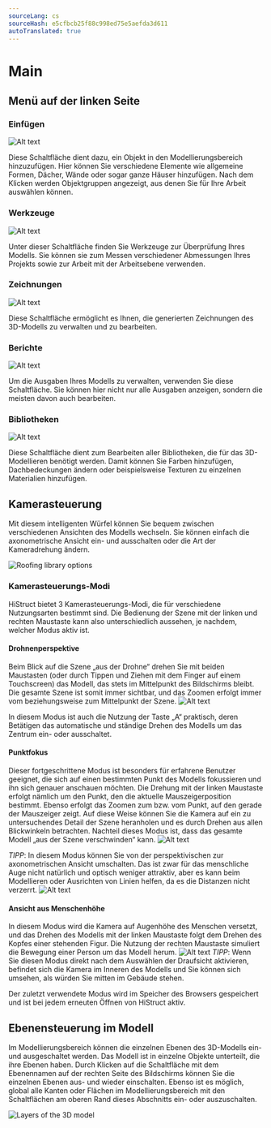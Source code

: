 ```yaml
---
sourceLang: cs
sourceHash: e5cfbcb25f88c998ed75e5aefda3d611
autoTranslated: true
---
```


# Main

## Menü auf der linken Seite
### Einfügen
![Alt text](img/insertButton.png)

Diese Schaltfläche dient dazu, ein Objekt in den Modellierungsbereich hinzuzufügen. Hier können Sie verschiedene Elemente wie allgemeine Formen, Dächer, Wände oder sogar ganze Häuser hinzufügen. Nach dem Klicken werden Objektgruppen angezeigt, aus denen Sie für Ihre Arbeit auswählen können.

### Werkzeuge
![Alt text](img/toolsButton.png)

Unter dieser Schaltfläche finden Sie Werkzeuge zur Überprüfung Ihres Modells. Sie können sie zum Messen verschiedener Abmessungen Ihres Projekts sowie zur Arbeit mit der Arbeitsebene verwenden.

### Zeichnungen
![Alt text](img/drawingsButton.png)

Diese Schaltfläche ermöglicht es Ihnen, die generierten Zeichnungen des 3D-Modells zu verwalten und zu bearbeiten.

### Berichte
![Alt text](img/reportsButton.png)

Um die Ausgaben Ihres Modells zu verwalten, verwenden Sie diese Schaltfläche. Sie können hier nicht nur alle Ausgaben anzeigen, sondern die meisten davon auch bearbeiten.

### Bibliotheken
![Alt text](img/librariesButton.png)

Diese Schaltfläche dient zum Bearbeiten aller Bibliotheken, die für das 3D-Modellieren benötigt werden. Damit können Sie Farben hinzufügen, Dachbedeckungen ändern oder beispielsweise Texturen zu einzelnen Materialien hinzufügen.

## Kamerasteuerung
Mit diesem intelligenten Würfel können Sie bequem zwischen verschiedenen Ansichten des Modells wechseln. Sie können einfach die axonometrische Ansicht ein- und ausschalten oder die Art der Kameradrehung ändern.

![Roofing library options](img/viewCamera.gif)

### Kamerasteuerungs-Modi
HiStruct bietet 3 Kamerasteuerungs-Modi, die für verschiedene Nutzungsarten bestimmt sind. Die Bedienung der Szene mit der linken und rechten Maustaste kann also unterschiedlich aussehen, je nachdem, welcher Modus aktiv ist.

#### Drohnenperspektive
Beim Blick auf die Szene „aus der Drohne“ drehen Sie mit beiden Maustasten (oder durch Tippen und Ziehen mit dem Finger auf einem Touchscreen) das Modell, das stets im Mittelpunkt des Bildschirms bleibt. Die gesamte Szene ist somit immer sichtbar, und das Zoomen erfolgt immer vom beziehungsweise zum Mittelpunkt der Szene.
![Alt text](img/CameraRooferDrone.png)

In diesem Modus ist auch die Nutzung der Taste „A“ praktisch, deren Betätigen das automatische und ständige Drehen des Modells um das Zentrum ein- oder ausschaltet.

#### Punktfokus
Dieser fortgeschrittene Modus ist besonders für erfahrene Benutzer geeignet, die sich auf einen bestimmten Punkt des Modells fokussieren und ihn sich genauer anschauen möchten. Die Drehung mit der linken Maustaste erfolgt nämlich um den Punkt, den die aktuelle Mauszeigerposition bestimmt. Ebenso erfolgt das Zoomen zum bzw. vom Punkt, auf den gerade der Mauszeiger zeigt. Auf diese Weise können Sie die Kamera auf ein zu untersuchendes Detail der Szene heranholen und es durch Drehen aus allen Blickwinkeln betrachten. Nachteil dieses Modus ist, dass das gesamte Modell „aus der Szene verschwinden“ kann.
![Alt text](img/CameraRooferGeek.png)

_TIPP_: In diesem Modus können Sie von der perspektivischen zur axonometrischen Ansicht umschalten. Das ist zwar für das menschliche Auge nicht natürlich und optisch weniger attraktiv, aber es kann beim Modellieren oder Ausrichten von Linien helfen, da es die Distanzen nicht verzerrt.
![Alt text](img/CameraRooferAxo.png)

#### Ansicht aus Menschenhöhe
In diesem Modus wird die Kamera auf Augenhöhe des Menschen versetzt, und das Drehen des Modells mit der linken Maustaste folgt dem Drehen des Kopfes einer stehenden Figur. Die Nutzung der rechten Maustaste simuliert die Bewegung einer Person um das Modell herum.
![Alt text](img/CameraRooferPerson.png)
_TIPP_: Wenn Sie diesen Modus direkt nach dem Auswählen der Draufsicht aktivieren, befindet sich die Kamera im Inneren des Modells und Sie können sich umsehen, als würden Sie mitten im Gebäude stehen.

Der zuletzt verwendete Modus wird im Speicher des Browsers gespeichert und ist bei jedem erneuten Öffnen von HiStruct aktiv.

## Ebenensteuerung im Modell

Im Modellierungsbereich können die einzelnen Ebenen des 3D-Modells ein- und ausgeschaltet werden. Das Modell ist in einzelne Objekte unterteilt, die ihre Ebenen haben. Durch Klicken auf die Schaltfläche mit dem Ebenennamen auf der rechten Seite des Bildschirms können Sie die einzelnen Ebenen aus- und wieder einschalten. Ebenso ist es möglich, global alle Kanten oder Flächen im Modellierungsbereich mit den Schaltflächen am oberen Rand dieses Abschnitts ein- oder auszuschalten.

![Layers of the 3D model](img/layersModel.gif)